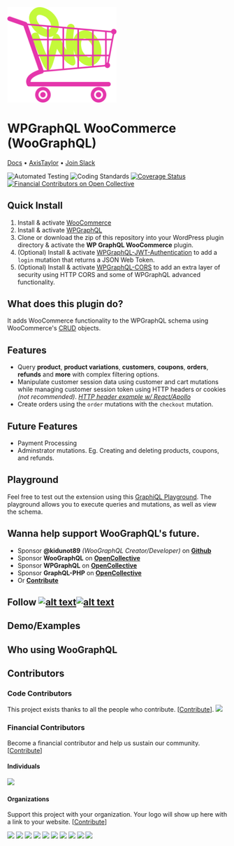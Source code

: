 <img src="./logo.svg" width="250px" />

# WPGraphQL WooCommerce (WooGraphQL)

<a href="https://woographql.com/" target="_blank">Docs</a> • <a href="https://www.axistaylor.com" target="_blank">AxisTaylor</a> • <a href="https://wpgql-slack.herokuapp.com/" target="_blank">Join Slack</a>

![Automated Testing](https://github.com/wp-graphql/wp-graphql-woocommerce/workflows/continuous_integration/badge.svg) ![Coding Standards](https://github.com/wp-graphql/wp-graphql-woocommerce/workflows/lint_code/badge.svg) [![Coverage Status](https://coveralls.io/repos/github/wp-graphql/wp-graphql-woocommerce/badge.svg?branch=develop)](https://coveralls.io/github/wp-graphql/wp-graphql-woocommerce?branch=develop) [![Financial Contributors on Open Collective](https://opencollective.com/woographql/all/badge.svg?label=financial+contributors)](https://opencollective.com/woographql)

## Quick Install

1. Install & activate [WooCommerce](https://woocommerce.com/)
2. Install & activate [WPGraphQL](https://www.wpgraphql.com/)
3. Clone or download the zip of this repository into your WordPress plugin directory & activate the **WP GraphQL WooCommerce** plugin.
4. (Optional) Install & activate [WPGraphQL-JWT-Authentication](https://github.com/wp-graphql/wp-graphql-jwt-authentication) to add a `login` mutation that returns a JSON Web Token.
5. (Optional) Install & activate [WPGraphQL-CORS](https://github.com/funkhaus/wp-graphql-cors) to add an extra layer of security using HTTP CORS and some of WPGraphQL advanced functionality.

## What does this plugin do?

It adds WooCommerce functionality to the WPGraphQL schema using WooCommerce's [CRUD](https://github.com/woocommerce/woocommerce/wiki/CRUD-Objects-in-3.0) objects.

## Features

- Query **product**, **product variations**, **customers**, **coupons**, **orders**, **refunds** and **more** with complex filtering options.
- Manipulate customer session data using customer and cart mutations while managing customer session token using HTTP headers or cookies *(not recommended)*. *[HTTP header example w/ React/Apollo](https://github.com/wp-graphql/wp-graphql-woocommerce/pull/88)*
- Create orders using the `order` mutations with the `checkout` mutation.

## Future Features

- Payment Processing
- Adminstrator mutations. Eg. Creating and deleting products, coupons, and refunds.

## Playground

Feel free to test out the extension using this [GraphiQL Playground](https://woographql.com/playground). The playground allows you to execute queries and mutations, as well as view the schema.

## Wanna help support WooGraphQL's future.

- Sponsor **@kidunot89** *(WooGraphQL Creator/Developer)* on **[Github](https://github.com/sponsors/kidunot89)**
- Sponsor **WooGraphQL** on **[OpenCollective](https://opencollective.com/woographql)**
- Sponsor **WPGraphQL** on **[OpenCollective](http://opencollective.com/wp-graphql)**
- Sponsor **GraphQL-PHP** on **[OpenCollective](https://opencollective.com/webonyx-graphql-php)**
- Or **[Contribute](./CONTRIBUTING.md)**

## Follow [![alt text](http://i.imgur.com/tXSoThF.png)](https://twitter.com/woographql)[![alt text](http://i.imgur.com/P3YfQoD.png)](https://www.facebook.com/woographql)

## Demo/Examples

## Who using WooGraphQL

## Contributors

### Code Contributors

This project exists thanks to all the people who contribute. [[Contribute](CONTRIBUTING.md)].
<a href="https://github.com/wp-graphql/wp-graphql-woocommerce/graphs/contributors"><img src="https://opencollective.com/woographql/contributors.svg?width=890&button=false" /></a>

### Financial Contributors

Become a financial contributor and help us sustain our community. [[Contribute](https://opencollective.com/woographql/contribute)]

#### Individuals

<a href="https://opencollective.com/woographql"><img src="https://opencollective.com/woographql/individuals.svg?width=890"></a>

#### Organizations

Support this project with your organization. Your logo will show up here with a link to your website. [[Contribute](https://opencollective.com/woographql/contribute)]

<a href="https://opencollective.com/woographql/organization/0/website"><img src="https://opencollective.com/woographql/organization/0/avatar.svg"></a>
<a href="https://opencollective.com/woographql/organization/1/website"><img src="https://opencollective.com/woographql/organization/1/avatar.svg"></a>
<a href="https://opencollective.com/woographql/organization/2/website"><img src="https://opencollective.com/woographql/organization/2/avatar.svg"></a>
<a href="https://opencollective.com/woographql/organization/3/website"><img src="https://opencollective.com/woographql/organization/3/avatar.svg"></a>
<a href="https://opencollective.com/woographql/organization/4/website"><img src="https://opencollective.com/woographql/organization/4/avatar.svg"></a>
<a href="https://opencollective.com/woographql/organization/5/website"><img src="https://opencollective.com/woographql/organization/5/avatar.svg"></a>
<a href="https://opencollective.com/woographql/organization/6/website"><img src="https://opencollective.com/woographql/organization/6/avatar.svg"></a>
<a href="https://opencollective.com/woographql/organization/7/website"><img src="https://opencollective.com/woographql/organization/7/avatar.svg"></a>
<a href="https://opencollective.com/woographql/organization/8/website"><img src="https://opencollective.com/woographql/organization/8/avatar.svg"></a>
<a href="https://opencollective.com/woographql/organization/9/website"><img src="https://opencollective.com/woographql/organization/9/avatar.svg"></a>
